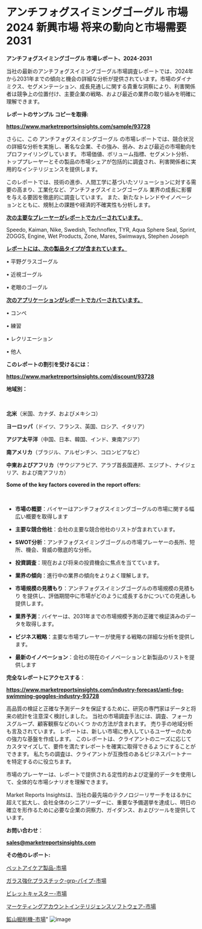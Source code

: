 # アンチフォグスイミングゴーグル 市場 2024 新興市場 将来の動向と市場需要 2031

<strong>アンチフォグスイミングゴーグル 市場レポート、2024-2031</strong>

当社の最新のアンチフォグスイミングゴーグル市場調査レポートでは、2024年から2031年までの傾向と機会の詳細な分析が提供されています。市場のダイナミクス、セグメンテーション、成長見通しに関する貴重な洞察により、利害関係者は競争上の位置付け、主要企業の戦略、および最近の業界の取り組みを明確に理解できます。



<strong>レポートのサンプル コピーを取得:</strong> <a href=https://www.marketreportsinsights.com/sample/93728>

<strong><u>https://www.marketreportsinsights.com/sample/93728</u></strong></a>

さらに、この アンチフォグスイミングゴーグル の市場レポートでは、競合状況の詳細な分析を実施し、著名な企業、その強み、弱み、および最近の市場動向をプロファイリングしています。 市場価値、ボリューム指標、セグメント分析、トッププレーヤーとその製品の市場シェアが包括的に調査され、利害関係者に実用的なインテリジェンスを提供します。

このレポートでは、技術の進歩、人間工学に基づいたソリューションに対する需要の高まり、工業化など、アンチフォグスイミングゴーグル 業界の成長に影響を与える要因を徹底的に調査しています。 また、新たなトレンドやイノベーションとともに、規制上の課題や経済的不確実性も分析します。



<strong><u>次の主要なプレーヤーがレポートでカバーされています。</u></strong>

Speedo, Kaiman, Nike, Swedish, Technoflex, TYR, Aqua Sphere Seal, Sprint, ZOGGS, Engine, Wet Products, Zone, Mares, Swimways, Stephen Joseph



<strong><u><b>レポートには、次の製品タイプが含まれています。</b></u></strong>

• 平野グラスゴーグル

• 近視ゴーグル

• 老眼のゴーグル



<strong><u><b>次のアプリケーションがレポートでカバーされています。</b></u></strong>

• コンペ

• 練習

• レクリエーション

• 他人



<strong><b>このレポートの割引を受けるには：</b></strong>

<a href=https://www.marketreportsinsights.com/discount/93728>

<strong><u>https://www.marketreportsinsights.com/discount/93728</u></strong></a>



<strong>地域別：</strong>

<strong> </strong>



<strong>北米</strong>（米国、カナダ、およびメキシコ）



<strong>ヨーロッパ</strong>（ドイツ、フランス、英国、ロシア、イタリア）



<strong>アジア太平洋</strong>（中国、日本、韓国、インド、東南アジア）



<strong>南アメリカ</strong>（ブラジル、アルゼンチン、コロンビアなど）



<strong>中東およびアフリカ</strong>（サウジアラビア、アラブ首長国連邦、エジプト、ナイジェリア、および南アフリカ）



<strong>Some of the key factors covered in the report offers:</strong>

<strong> </strong>
<ul>
  <li>

<strong>市場の概要</strong>：バイヤーはアンチフォグスイミングゴーグルの市場に関する幅広い概要を取得します</li>
  <li>

<strong>主要な競合他社</strong>：会社の主要な競合他社のリストが含まれています。</li>
  <li>

<strong>SWOT分析</strong>：アンチフォグスイミングゴーグルの市場プレーヤーの長所、短所、機会、脅威の徹底的な分析。</li>
  <li>

<strong>投資調査</strong>：現在および将来の投資機会に焦点を当てています。</li>
  <li>

<strong>業界の傾向</strong>：進行中の業界の傾向をよりよく理解します。</li>
  <li>

<strong>市場規模の見積もり</strong>：アンチフォグスイミングゴーグルの市場規模の見積もり を提供し、評価期間中に市場がどのように成長するかについての見通しも提供します。</li>
  <li>

<strong>業界予測</strong>：バイヤーは、2031年までの市場規模予測の正確で検証済みのデータを取得します。</li>
  <li>

<strong>ビジネス戦略</strong>：主要な市場プレーヤーが使用する戦略の詳細な分析を提供します。</li>
  <li>

<strong>最新のイノベーション</strong>：会社の現在のイノベーションと新製品のリストを提供します</li>
</ul>


<strong>完全なレポートにアクセスする</strong>：

<a href=https://www.marketreportsinsights.com/industry-forecast/anti-fog-swimming-goggles-industry-93728>

<strong><u>https://www.marketreportsinsights.com/industry-forecast/anti-fog-swimming-goggles-industry-93728</u></strong></a>

高品質の検証と正確な予測データを保証するために、研究の専門家はデータと将来の統計を注意深く検討しました。 当社の市場調査手法には、調査、フォーカスグループ、顧客観察などのいくつ かの方法が含まれます。 売り手の地域分析も言及されています。 レポートは、新しい市場に参入しているユーザーのための強力な基盤を作成します。 このレポートは、クライアントのニーズに応じてカスタマイズして、要件を満たすレポートを確実に取得できるようにすることができます。 私たちの調査は、クライアントが互換性のあるビジネスパートナーを特定するのに役立ちます。

市場のプレーヤーは、レポートで提供される定性的および定量的データを使用して、全体的な市場シナリオを理解できます。

Market Reports Insightsは、当社の最先端のテクノロジーリサーチをはるかに超えて拡大し、会社全体のシニアリーダーに、重要な予備選挙を達成し、明日の確立を形作るために必要な企業の洞察力、ガイダンス、およびツールを提供しています。



<strong><b>お問い合わせ</b></strong>：

<a href=mailto:sales@marketreportsinsights.com>

<strong><u>sales@marketreportsinsights.com</u></strong></a>



<strong>その他のレポート:</strong>

<a href=https://www.linkedin.com/pulse/ペットアイケア製品-市場-2023-推進要因と成長機会-2030-data-dive-discoveries-24-analysis-ktaxf/>ペットアイケア製品-市場</a>

<a href=https://www.linkedin.com/pulse/ガラス強化プラスチック-grp-パイプ-市場-2023-収益と成長ドライバー-2030-cjxnf/>ガラス強化プラスチック-grp-パイプ-市場</a>

<a href=https://www.linkedin.com/pulse/ビレットキャスター-市場-2023-競争分析と事業成長-2030-data-dive-discoveries-24-analysis-slj4f/>ビレットキャスター-市場</a>

<a href=https://www.linkedin.com/pulse/マーケティングアカウントインテリジェンスソフトウェア-市場-2030-年までの需要に焦点を当てた-fkdzf/>マーケティングアカウントインテリジェンスソフトウェア-市場</a>

<a href=https://www.linkedin.com/pulse/鉱山掘削機-市場-2023-swot-分析と成長率-2030-analytics-achievers-24-analysis-aa1sf/>鉱山掘削機-市場</a>"
![image](https://github.com/gayatriri2/Market-Trends/assets/166717496/f1dea723-8037-4bc2-a02c-3289c605687d)
